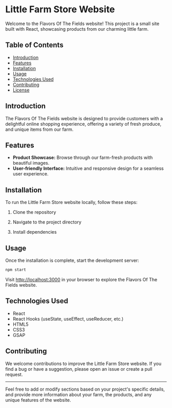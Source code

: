 # Little Farm Store Website

Welcome to the Flavors Of The Fields website! This project is a small site built with React, showcasing products from our charming little farm.

## Table of Contents

- [Introduction](#introduction)
- [Features](#features)
- [Installation](#installation)
- [Usage](#usage)
- [Technologies Used](#technologies-used)
- [Contributing](#contributing)
- [License](#license)

## Introduction

The Flavors Of The Fields website is designed to provide customers with a delightful online shopping experience, offering a variety of fresh produce, and unique items from our farm.

## Features

- **Product Showcase:** Browse through our farm-fresh products with beautiful images.
- **User-friendly Interface:** Intuitive and responsive design for a seamless user experience.


## Installation

To run the Little Farm Store website locally, follow these steps:

1. Clone the repository

2. Navigate to the project directory

3. Install dependencies


## Usage

Once the installation is complete, start the development server:

```bash
npm start
```

Visit [http://localhost:3000](http://localhost:3000) in your browser to explore the Flavors Of The Fields website.
## Technologies Used

- React
- React Hooks (useState, useEffect, useReducer, etc.)
- HTML5
- CSS3
- GSAP

## Contributing

We welcome contributions to improve the Little Farm Store website. If you find a bug or have a suggestion, please open an issue or create a pull request.


---

Feel free to add or modify sections based on your project's specific details, and provide more information about your farm, the products, and any unique features of the website.